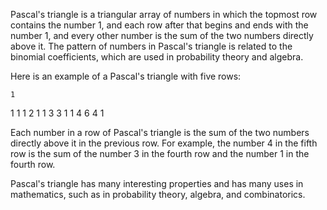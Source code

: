 Pascal's triangle is a triangular array of numbers in which the topmost row contains the number 1, and each row after that begins and ends with the number 1, and every other number is the sum of the two numbers directly above it. The pattern of numbers in Pascal's triangle is related to the binomial coefficients, which are used in probability theory and algebra.

Here is an example of a Pascal's triangle with five rows:

    1
   1 1
  1 2 1
 1 3 3 1
1 4 6 4 1

Each number in a row of Pascal's triangle is the sum of the two numbers directly above it in the previous row. For example, the number 4 in the fifth row is the sum of the number 3 in the fourth row and the number 1 in the fourth row.

Pascal's triangle has many interesting properties and has many uses in mathematics, such as in probability theory, algebra, and combinatorics.